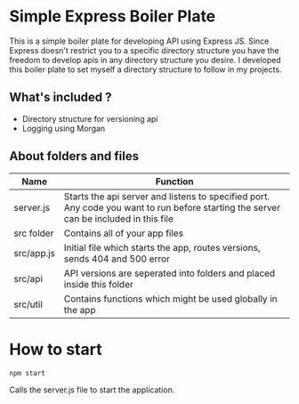 # Simple Express Boiler Plate

This is a simple boiler plate for developing API using Express JS.
Since Express doesn't restrict you to a specific directory structure you have the freedom to develop apis in any directory structure you desire.
I developed this boiler plate to set myself a directory structure to follow in my projects.

## What's included ?

- Directory structure for versioning api
- Logging using Morgan

## About folders and files

| Name       | Function                                                                    |
| ---------- | --------------------------------------------------------------------------- |
| server.js  | Starts the api server and listens to specified port. Any code you want to run before starting the server can be included in this file                         |
| src folder | Contains all of your app files                                              |
| src/app.js | Initial file which starts the app, routes versions, sends 404 and 500 error |
| src/api    | API versions are seperated into folders and placed inside this folder       |
| src/util   | Contains functions which might be used globally in the app                  |

# How to start

```
npm start
```

Calls the server.js file to start the application.

